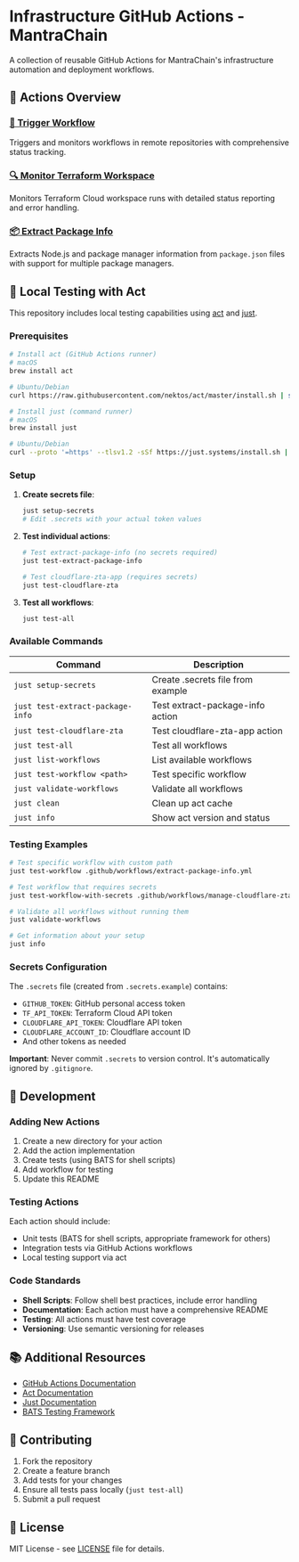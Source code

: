 # Infrastructure GitHub Actions - MantraChain

A collection of reusable GitHub Actions for MantraChain's infrastructure automation and deployment workflows.

## 📁 Actions Overview

### [🔄 Trigger Workflow](./trigger-workflow/)
Triggers and monitors workflows in remote repositories with comprehensive status tracking.

### [🔍 Monitor Terraform Workspace](./monitor-terraform-workspace/)
Monitors Terraform Cloud workspace runs with detailed status reporting and error handling.

### [📦 Extract Package Info](./extract-package-info/)
Extracts Node.js and package manager information from `package.json` files with support for multiple package managers.

## 🧪 Local Testing with Act

This repository includes local testing capabilities using [act](https://github.com/nektos/act) and [just](https://github.com/casey/just).

### Prerequisites

```bash
# Install act (GitHub Actions runner)
# macOS
brew install act

# Ubuntu/Debian
curl https://raw.githubusercontent.com/nektos/act/master/install.sh | sudo bash

# Install just (command runner)
# macOS
brew install just

# Ubuntu/Debian
curl --proto '=https' --tlsv1.2 -sSf https://just.systems/install.sh | bash -s -- --to /usr/local/bin
```

### Setup

1. **Create secrets file**:
   ```bash
   just setup-secrets
   # Edit .secrets with your actual token values
   ```

2. **Test individual actions**:
   ```bash
   # Test extract-package-info (no secrets required)
   just test-extract-package-info
   
   # Test cloudflare-zta-app (requires secrets)
   just test-cloudflare-zta
   ```

3. **Test all workflows**:
   ```bash
   just test-all
   ```

### Available Commands

| Command | Description |
|---------|-------------|
| `just setup-secrets` | Create .secrets file from example |
| `just test-extract-package-info` | Test extract-package-info action |
| `just test-cloudflare-zta` | Test cloudflare-zta-app action |
| `just test-all` | Test all workflows |
| `just list-workflows` | List available workflows |
| `just test-workflow <path>` | Test specific workflow |
| `just validate-workflows` | Validate all workflows |
| `just clean` | Clean up act cache |
| `just info` | Show act version and status |

### Testing Examples

```bash
# Test specific workflow with custom path
just test-workflow .github/workflows/extract-package-info.yml

# Test workflow that requires secrets
just test-workflow-with-secrets .github/workflows/manage-cloudflare-zta-app.yml

# Validate all workflows without running them
just validate-workflows

# Get information about your setup
just info
```

### Secrets Configuration

The `.secrets` file (created from `.secrets.example`) contains:

- `GITHUB_TOKEN`: GitHub personal access token
- `TF_API_TOKEN`: Terraform Cloud API token  
- `CLOUDFLARE_API_TOKEN`: Cloudflare API token
- `CLOUDFLARE_ACCOUNT_ID`: Cloudflare account ID
- And other tokens as needed

**Important**: Never commit `.secrets` to version control. It's automatically ignored by `.gitignore`.

## 🔧 Development

### Adding New Actions

1. Create a new directory for your action
2. Add the action implementation
3. Create tests (using BATS for shell scripts)
4. Add workflow for testing
5. Update this README

### Testing Actions

Each action should include:
- Unit tests (BATS for shell scripts, appropriate framework for others)
- Integration tests via GitHub Actions workflows
- Local testing support via act

### Code Standards

- **Shell Scripts**: Follow shell best practices, include error handling
- **Documentation**: Each action must have a comprehensive README
- **Testing**: All actions must have test coverage
- **Versioning**: Use semantic versioning for releases

## 📚 Additional Resources

- [GitHub Actions Documentation](https://docs.github.com/en/actions)
- [Act Documentation](https://github.com/nektos/act)
- [Just Documentation](https://github.com/casey/just)
- [BATS Testing Framework](https://github.com/bats-core/bats-core)

## 🤝 Contributing

1. Fork the repository
2. Create a feature branch
3. Add tests for your changes
4. Ensure all tests pass locally (`just test-all`)
5. Submit a pull request

## 📄 License

MIT License - see [LICENSE](./LICENSE) file for details.
